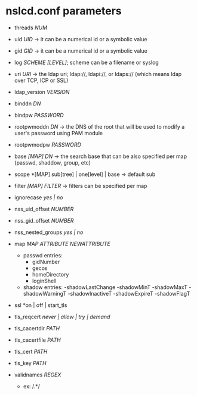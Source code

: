 # nslcd.conf parameters


- threads	*NUM*
- uid		*UID* -> it can be a numerical id or a symbolic value
- gid		*GID* -> it can be a numerical id or a symbolic value
- log		*SCHEME [LEVEL]*; scheme can be a filename or syslog
- uri		*URI* -> the ldap uri; ldap://, ldapi://, or ldaps:// (which means ldap over TCP, ICP or SSL)
- ldap_version	*VERSION*
- binddn	*DN*
- bindpw	*PASSWORD*
- rootpwmoddn	*DN* -> the DNS of the root that will be used to modify a user's password using PAM module
- rootpwmodpw	*PASSWORD*
- base		*[MAP] DN* -> the search base that can be also specified per map (passwd, shaddow, group, etc)
- scope 	*[MAP] sub[tree] | one[level] | base -> default sub
- filter	*[MAP] FILTER* -> filters can be specified per map
- ignorecase	*yes | no*
- nss_uid_offset	*NUMBER*
- nss_gid_offset	*NUMBER* 
- nss_nested_groups	*yes | no*
- map		*MAP ATTRIBUTE NEWATTRIBUTE*
	- passwd entries:
		- gidNumber
		- gecos
		- homeDirectory
		- loginShell
	- shadow entries:
		-shadowLastChange
		-shadowMinT
		-shadowMaxT
		-shadowWarningT
		-shadowInactiveT
		-shadowExpireT
		-shadowFlagT
- ssl		*on | off | start_tls
- tls_reqcert	*never | allow | try | demand*
- tls_cacertdir	*PATH*
- tls_cacertfile	*PATH*
- tls_cert	*PATH*
- tls_key	*PATH*

- validnames	*REGEX*
	- ex: /.*/
